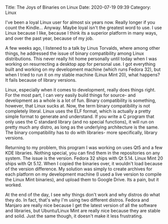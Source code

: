 Title: The Joys of Binaries on Linux
Date: 2020-07-19 09:39
Category: Linux

I've been a loyal Linux user for almost six years now. Really longer if you count the Kindle... Anyway. Maybe loyal isn't the greatest word to use. I use Linux because I like, because I think its a superior platform in many ways, and over the past year, because of my job.

A few weeks ago, I listened to a talk by Linus Torvalds, where among other things, he addressed the issue of binary compatibility among Linux distributions. This never really hit home personally until today when I was working on resurrecting a desktop app for personal use. I got everything built and working on my development machine (which runs Fedora 32), but when I tried to run it on my stable machine (Linux Mint 20), what happens? It fails because of library versions.

Linux, especially when it comes to development, really does things right. For the most part, I can very easily build things for source- and development as a whole is a lot of fun. Binary compatibility is something, however, that Linux sucks at.
Now, the term binary compatibility is not completely literal. Linux uses the ELF format, which is actually a pretty simple format to generate and understand. If you write a C program that only uses the C standard library (and no special functions), it will run on pretty much any distro, as long as the underlying architecture is the same. The binary compatibility has to do with libraries- more specifically, library versions.

Returning to my problem, this program I was working on uses Qt5 and a few KDE libraries. Nothing special, you can find them in the repositories on any system. The issue is the version. Fedora 32 ships with Qt 5.14. Linux Mint 20 ships with Qt 5.12. When I copied the binaries over, it wouldn't load because of the version difference. My solution was simply to create archives for each platform on my development machine (I used a live version to compile the Linux Mint binaries), and upload them to Google Drive. Its a pain, but it worked.

At the end of the day, I see why things don't work and why distros do what they do. In fact, that's why I'm using two different distros. Fedora and Manjaro are really nice because I get the latest version of all the software and libraries, but Ubuntu/Linux Mint are really nice because they are stable and solid. Just the same though, it doesn't make it less frustrating. 

